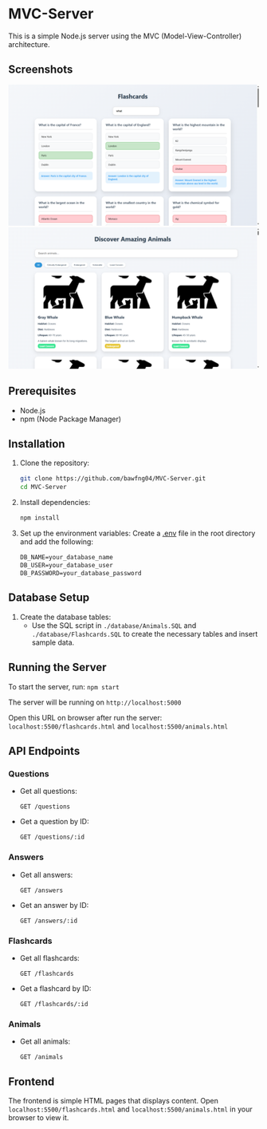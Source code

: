 # MVC-Server

This is a simple Node.js server using the MVC (Model-View-Controller) architecture.

## Screenshots
![screenshot](flashcards.png)
![screenshot](animals.png)

## Prerequisites

- Node.js
- npm (Node Package Manager)

## Installation

1. Clone the repository:
    ```sh
    git clone https://github.com/bawfng04/MVC-Server.git
    cd MVC-Server
    ```

2. Install dependencies:
    ```sh
    npm install
    ```

3. Set up the environment variables:
    Create a [.env](http://_vscodecontentref_/1) file in the root directory and add the following:
    ```env
    DB_NAME=your_database_name
    DB_USER=your_database_user
    DB_PASSWORD=your_database_password
    ```

## Database Setup

1. Create the database tables:
    - Use the SQL script in `./database/Animals.SQL` and `./database/Flashcards.SQL` to create the necessary tables and insert sample data.

## Running the Server

To start the server, run:
    ```
    npm start
    ```

The server will be running on `http://localhost:5000`

Open this URL on browser after run the server: `localhost:5500/flashcards.html` and `localhost:5500/animals.html`

## API Endpoints

### Questions

- Get all questions:
    ```
    GET /questions
    ```

- Get a question by ID:
    ```
    GET /questions/:id
    ```

### Answers

- Get all answers:
    ```
    GET /answers
    ```

- Get an answer by ID:
    ```
    GET /answers/:id
    ```

### Flashcards

- Get all flashcards:
    ```
    GET /flashcards
    ```

- Get a flashcard by ID:
    ```
    GET /flashcards/:id
    ```

### Animals

- Get all animals:
    ```
    GET /animals
    ```

## Frontend

The frontend is simple HTML pages that displays content. Open `localhost:5500/flashcards.html` and `localhost:5500/animals.html` in your browser to view it.
